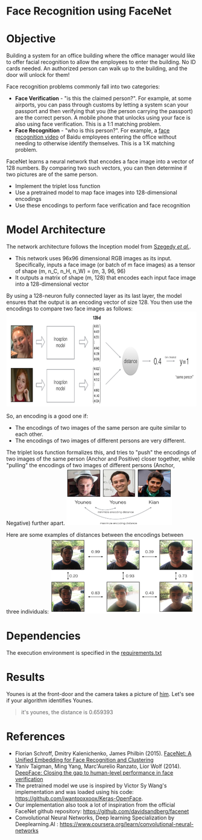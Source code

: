# Face Recognition using FaceNet
# Objective
Building a system for an office building where the office manager would like to offer facial recognition to allow the employees to enter the building. No ID cards needed. An authorized person can walk up to the building, and the door will unlock for them!

Face recognition problems commonly fall into two categories: 
- **Face Verification** - "is this the claimed person?". For example, at some airports, you can pass through customs by letting a system scan your passport and then verifying that you (the person carrying the passport) are the correct person. A mobile phone that unlocks using your face is also using face verification. This is a 1:1 matching problem. 
- **Face Recognition** - "who is this person?". For example, a [face recognition video](https://www.youtube.com/watch?v=wr4rx0Spihs) of Baidu employees entering the office without needing to otherwise identify themselves. This is a 1:K matching problem. 

FaceNet learns a neural network that encodes a face image into a vector of 128 numbers. By comparing two such vectors, you can then determine if two pictures are of the same person.

- Implement the triplet loss function
- Use a pretrained model to map face images into 128-dimensional encodings
- Use these encodings to perform face verification and face recognition

# Model Architecture
The network architecture follows the Inception model from [Szegedy *et al.*](https://arxiv.org/abs/1409.4842).
- This network uses 96x96 dimensional RGB images as its input. Specifically, inputs a face image (or batch of m face images) as a tensor of shape (m, n_C, n_H, n_W) = (m, 3, 96, 96)
- It outputs a matrix of shape (m, 128) that encodes each input face image into a 128-dimensional vector

By using a 128-neuron fully connected layer as its last layer, the model ensures that the output is an encoding vector of size 128. You then use the encodings to compare two face images as follows:
<img src="images/distance_kiank.png" style="width:680px;height:250px;">

So, an encoding is a good one if: 
- The encodings of two images of the same person are quite similar to each other. 
- The encodings of two images of different persons are very different.

The triplet loss function formalizes this, and tries to "push" the encodings of two images of the same person (Anchor and Positive) closer together, while "pulling" the encodings of two images of different persons (Anchor, Negative) further apart.
<img src="images/triplet_comparison.png" style="width:280px;height:150px;">

Here are some examples of distances between the encodings between three individuals:
<img src="images/distance_matrix.png" style="width:380px;height:200px;">

# Dependencies
The execution environment is specified in the [requirements.txt](requirements.txt)

# Results
Younes is at the front-door and the camera takes a picture of [him](/images/camera_0.jpg). Let's see if your algorithm identifies Younes.
>it's younes, the distance is 0.659393


# References
- Florian Schroff, Dmitry Kalenichenko, James Philbin (2015). [FaceNet: A Unified Embedding for Face Recognition and Clustering](https://arxiv.org/pdf/1503.03832.pdf)
- Yaniv Taigman, Ming Yang, Marc'Aurelio Ranzato, Lior Wolf (2014). [DeepFace: Closing the gap to human-level performance in face verification](https://research.fb.com/wp-content/uploads/2016/11/deepface-closing-the-gap-to-human-level-performance-in-face-verification.pdf) 
- The pretrained model we use is inspired by Victor Sy Wang's implementation and was loaded using his code: https://github.com/iwantooxxoox/Keras-OpenFace.
- Our implementation also took a lot of inspiration from the official FaceNet github repository: https://github.com/davidsandberg/facenet 
- Convolutional Neural Networks, Deep learning Specialization by Deeplearning.AI : https://www.coursera.org/learn/convolutional-neural-networks
